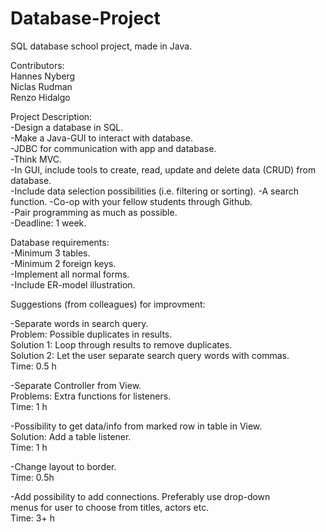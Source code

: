 # Database-Project  
SQL database school project, made in Java.

Contributors:  
Hannes Nyberg  
Niclas Rudman  
Renzo Hidalgo  

Project Description:  
-Design a database in SQL.  
-Make a Java-GUI to interact with database.  
-JDBC for communication with app and database.  
-Think MVC.  
-In GUI, include tools to create, read, update and delete data (CRUD) from database.  
-Include data selection possibilities (i.e. filtering or sorting).
-A search function.
-Co-op with your fellow students through Github.  
-Pair programming as much as possible.  
-Deadline: 1 week.  

Database requirements:  
-Minimum 3 tables.  
-Minimum 2 foreign keys.  
-Implement all normal forms.  
-Include ER-model illustration.  

Suggestions (from colleagues) for improvment: 

-Separate words in search query.    
  Problem: Possible duplicates in results.    
  Solution 1: Loop through results to remove duplicates.    
  Solution 2: Let the user separate search query words with commas.   
Time: 0.5 h 
  
-Separate Controller from View.   
  Problems: Extra functions for listeners.    
Time: 1 h   

-Possibility to get data/info from marked row in table in View.   
  Solution: Add a table listener.   
Time: 1 h   

-Change layout to border.   
Time: 0.5h    

-Add possibility to add connections. Preferably use drop-down   
menus for user to choose from titles, actors etc.   
Time: 3+ h    
